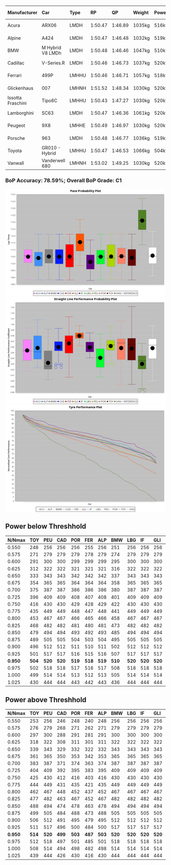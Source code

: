 |Manufacturer|Car|Type|RP|QP|Weight|Power¹|Threshhold|PINC|Power²|E/Stint|AVG Vmax|FDS|RDLC|L/Stint|BOP-Grade|ModelAccuracy|ModelPoints|Match%|
|:-|:-|:-|:-|:-|:-|:-|:-|:-|:-|:-|:-|:-|:-|:-|:-|:-|:-|:-|
|Acura|ARX06|LMDH|1:50.47|1:46.89|1035kg|516kw|210.0kph|-2%|506kw|903MJ|281.33kph-296.78kph|-|1.02|33|-C2|100.00%|995|72.87%|
|Alpine|A424|LMDH|1:50.47|1:46.48|1032kg|519kw|210.0kph|-3%|503kw|902MJ|282.10kph-300.50kph|-|1.03|33|~A1|81.46%|523|96.49%|
|BMW|M Hybrid V8 LMDh|LMDH|1:50.48|1:46.46|1047kg|510kw|210.0kph|2%|520kw|899MJ|278.79kph-299.89kph|-|1.02|33|-B1|98.60%|1690|87.25%|
|Cadillac|V-Series.R|LMDH|1:50.46|1:46.73|1037kg|520kw|210.0kph|-4%|499kw|883MJ|276.81kph-298.48kph|-|1.02|33|-B1|98.38%|1765|87.41%|
|Ferrari|499P|LMHHU|1:50.46|1:46.71|1057kg|518kw|210.0kph|-6%|487kw|886MJ|279.10kph-299.00kph|190kph|1.03|33|-A2|92.24%|2247|90.30%|
|Glickenhaus|007|LMHNH|1:51.52|1:48.34|1030kg|520kw|210.0kph|0%|520kw|913MJ|286.98kph-297.59kph|-|0.95|33|+E2|96.18%|554|51.71%|
|Issotta Fraschini|Tipo6C|LMHHU|1:50.43|1:47.27|1030kg|520kw|210.0kph|0%|520kw|917MJ|284.83kph-294.35kph|140kph|1.08|33|+A2|66.67%|96|92.64%|
|Lamborghini|SC63|LMDH|1:50.47|1:46.36|1061kg|520kw|210.0kph|0%|520kw|901MJ|279.39kph-295.60kph|-|1.03|33|-B1|96.77%|419|88.33%|
|Peugeot|9X8|LMHHE|1:50.49|1:46.97|1030kg|520kw|210.0kph|0%|520kw|910MJ|279.41kph-300.40kph|100kph|1.03|33|-A2|87.65%|1795|94.22%|
|Porsche|963|LMDH|1:50.48|1:46.77|1036kg|519kw|210.0kph|-3%|503kw|894MJ|278.81kph-299.71kph|-|1.02|33|-B1|96.81%|5438|88.67%|
|Toyota|GR010 - Hybrid|LMHHU|1:50.47|1:46.53|1066kg|504kw|210.0kph|2%|514kw|901MJ|278.18kph-306.68kph|190kph|1.03|33|-A2|86.04%|1751|93.93%|
|Vanwall|Vanderwell 680|LMHNH|1:53.02|1:49.25|1030kg|520kw|210.0kph|0%|520kw|901MJ|273.90kph-294.12kph|-|1.01|33|+Ω2|91.42%|501|-0.71%|

### BoP Accuracy: 78.59%; Overall BoP Grade: C1
![](BOP/WECTEC/USA/DUALSTAGE/IMG/AUTO.png)![](BOP/WECTEC/USA/DUALSTAGE/IMG/AUTO_sp.png)![](BOP/WECTEC/USA/DUALSTAGE/IMG/AUTO_tw.png)
## Power below Threshhold
|N/Nmax|TOY|PEU|CAD|POR|FER|ALP|BMW|LBG|IF|GLI|VAN|ACU|
|:-|:-|:-|:-|:-|:-|:-|:-|:-|:-|:-|:-|:-|
|0.550|248|256|256|256|255|256|251|256|256|256|256|254|
|0.575|271|279|279|279|278|279|274|279|279|279|279|277|
|0.600|291|300|300|299|299|299|295|300|300|300|300|298|
|0.625|312|322|322|321|321|321|316|322|322|322|322|319|
|0.650|333|343|343|342|342|342|337|343|343|343|343|340|
|0.675|354|365|365|364|364|364|358|365|365|365|365|362|
|0.700|375|387|387|386|386|386|380|387|387|387|387|384|
|0.725|396|409|409|408|407|408|401|409|409|409|409|406|
|0.750|416|430|430|429|428|429|422|430|430|430|430|427|
|0.775|435|449|449|448|447|448|441|449|449|449|449|446|
|0.800|453|467|467|466|465|466|458|467|467|467|467|463|
|0.825|468|482|482|481|480|481|473|482|482|482|482|478|
|0.850|479|494|494|493|492|493|485|494|494|494|494|490|
|0.875|489|505|505|504|503|504|495|505|505|505|505|501|
|0.900|496|512|512|511|510|511|502|512|512|512|512|508|
|0.925|501|517|517|516|515|516|507|517|517|517|517|513|
|**0.950**|**504**|**520**|**520**|**519**|**518**|**519**|**510**|**520**|**520**|**520**|**520**|**516**|
|0.975|502|518|518|517|516|517|508|518|518|518|518|514|
|1.000|499|514|514|513|512|513|505|514|514|514|514|510|
|1.025|430|444|444|443|442|443|436|444|444|444|444|441|

## Power above Threshhold
|N/Nmax|TOY|PEU|CAD|POR|FER|ALP|BMW|LBG|IF|GLI|VAN|ACU|
|:-|:-|:-|:-|:-|:-|:-|:-|:-|:-|:-|:-|:-|
|0.550|253|256|246|248|240|248|256|256|256|256|256|249|
|0.575|276|279|268|271|262|271|279|279|279|279|279|272|
|0.600|297|300|288|291|281|291|300|300|300|300|300|292|
|0.625|318|322|308|311|301|311|322|322|322|322|322|313|
|0.650|339|343|329|332|322|332|343|343|343|343|343|334|
|0.675|361|365|350|353|342|353|365|365|365|365|365|355|
|0.700|383|387|371|374|363|374|387|387|387|387|387|377|
|0.725|404|409|392|395|383|395|409|409|409|409|409|398|
|0.750|425|430|412|416|403|416|430|430|430|430|430|418|
|0.775|444|449|431|435|421|435|449|449|449|449|449|437|
|0.800|462|467|448|452|437|452|467|467|467|467|467|454|
|0.825|477|482|463|467|452|467|482|482|482|482|482|469|
|0.850|488|494|474|478|463|478|494|494|494|494|494|481|
|0.875|499|505|484|488|473|488|505|505|505|505|505|491|
|0.900|506|512|491|495|479|495|512|512|512|512|512|498|
|0.925|511|517|496|500|484|500|517|517|517|517|517|503|
|**0.950**|**514**|**520**|**499**|**503**|**487**|**503**|**520**|**520**|**520**|**520**|**520**|**506**|
|0.975|512|518|497|501|485|501|518|518|518|518|518|504|
|1.000|508|514|494|498|482|498|514|514|514|514|514|501|
|1.025|439|444|426|430|416|430|444|444|444|444|444|432|
